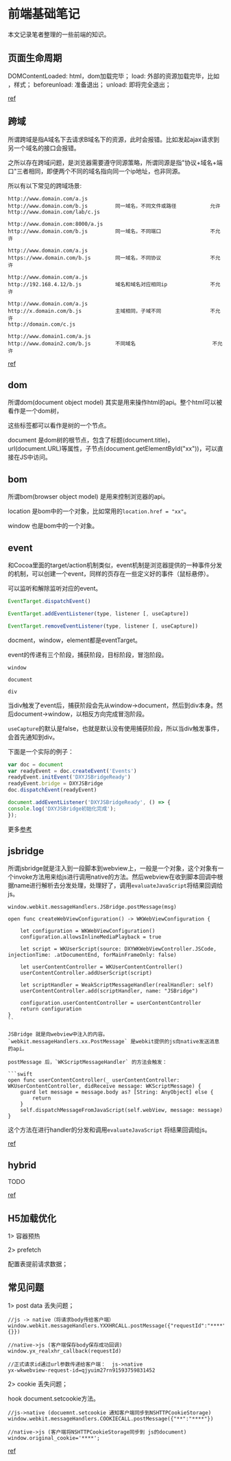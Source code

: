 # 前端基础笔记

本文记录笔者整理的一些前端的知识。

## 页面生命周期

DOMContentLoaded: html，dom加载完毕；
load: 外部的资源加载完毕，比如<img>，样式；
beforeunload: 准备退出；
unload: 即将完全退出；

[ref](https://javascript.info/onload-ondomcontentloaded)

## 跨域

所谓跨域是指A域名下去请求B域名下的资源，此时会报错。比如发起ajax请求到另一个域名的接口会报错。

之所以存在跨域问题，是浏览器需要遵守同源策略，所谓同源是指"协议+域名+端口"三者相同，即便两个不同的域名指向同一个ip地址，也非同源。

所以有以下常见的跨域场景:

```
http://www.domain.com/a.js
http://www.domain.com/b.js         同一域名，不同文件或路径           允许
http://www.domain.com/lab/c.js

http://www.domain.com:8000/a.js
http://www.domain.com/b.js         同一域名，不同端口                不允许
 
http://www.domain.com/a.js
https://www.domain.com/b.js        同一域名，不同协议                不允许
 
http://www.domain.com/a.js
http://192.168.4.12/b.js           域名和域名对应相同ip              不允许
 
http://www.domain.com/a.js
http://x.domain.com/b.js           主域相同，子域不同                不允许
http://domain.com/c.js
 
http://www.domain1.com/a.js
http://www.domain2.com/b.js        不同域名                         不允许
```

[ref](https://segmentfault.com/a/1190000011145364)

## dom

所谓dom(document object model) 其实是用来操作html的api。整个html可以被看作是一个dom树，<div></div> 这些标签都可以看作是树的一个节点。

document 是dom树的根节点，包含了标题(document.title)，url(document.URL)等属性，子节点(document.getElementById("xx"))，可以直接在JS中访问。

## bom

所谓bom(browser object model) 是用来控制浏览器的api。

location 是bom中的一个对象，比如常用的`location.href = "xx"`。

window 也是bom中的一个对象。

## event

和Cocoa里面的target/action机制类似，event机制是浏览器提供的一种事件分发的机制，可以创建一个event，同样的页存在一些定义好的事件（鼠标悬停）。

可以监听和解除监听对应的event。

```js
EventTarget.dispatchEvent()

EventTarget.addEventListener(type, listener [, useCapture])

EventTarget.removeEventListener(type, listener [, useCapture])
```

docment，window，element都是eventTarget。

event的传递有三个阶段，捕获阶段，目标阶段，冒泡阶段。

```
window

document

div
```

当div触发了event后，捕获阶段会先从window->document，然后到div本身。然后document->window，以相反方向完成冒泡阶段。

`useCapture`的默认是false，也就是默认没有使用捕获阶段，所以当div触发事件，会首先通知到div。

下面是一个实际的例子：

```js
var doc = document
var readyEvent = doc.createEvent('Events')
readyEvent.initEvent('DXYJSBridgeReady')
readyEvent.bridge = DXYJSBridge
doc.dispatchEvent(readyEvent)

document.addEventListener('DXYJSBridgeReady', () => {
console.log('DXYJSBridge初始化完成');
});
```

更多[参考](https://segmentfault.com/a/1190000018266823)

## jsbridge

所谓jsbridge就是注入到一段脚本到webview上，一般是一个对象，这个对象有一个invoke方法用来给js进行调用native的方法。然后webview在收到脚本回调中根据name进行解析去分发处理，处理好了，调用`evaluateJavaScript`将结果回调给js。

```
window.webkit.messageHandlers.JSBridge.postMessage(msg)

open func createWebViewConfiguration() -> WKWebViewConfiguration {

	let configuration = WKWebViewConfiguration()
	configuration.allowsInlineMediaPlayback = true

	let script = WKUserScript(source: DXYWKWebViewController.JSCode, injectionTime: .atDocumentEnd, forMainFrameOnly: false)

	let userContentController = WKUserContentController()
	userContentController.addUserScript(script)

	let scriptHandler = WeakScriptMessageHandler(realHandler: self)
	userContentController.add(scriptHandler, name: "JSBridge")

	configuration.userContentController = userContentController
	return configuration
}
``

JSBridge 就是向webview中注入的内容。`webkit.messageHandlers.xx.PostMessage` 是webkit提供的js向native发送消息的api。

postMessage 后，`WKScriptMessageHandler` 的方法会触发：

```swift
open func userContentController(_ userContentController: WKUserContentController, didReceive message: WKScriptMessage) {
	guard let message = message.body as? [String: AnyObject] else {
		return
	}
	self.dispatchMessageFromJavaScript(self.webView, message: message)
}
```

这个方法在进行handler的分发和调用`evaluateJavaScript` 将结果回调给js。

[ref](https://juejin.im/post/6844904164586160142#heading-4)

## hybrid

TODO

[ref](https://www.jianshu.com/p/efb4f93b10de)

## H5加载优化

1> 容器预热

2> prefetch

配置表提前请求数据；

## 常见问题

1> post data 丢失问题；

```
//js -> native（将请求body传给客户端）
window.webkit.messageHandlers.YXXHRCALL.postMessage({"requestId":"****",body:{}})

//native->js (客户端保存body保存成功回调)
window.yx_realxhr_callback(requestId)

//正式请求id通过url参数传递给客户端：  js->native
yx-wkwebview-request-id=qjyuim27rn91593759831452
```

2> cookie 丢失问题；

hook document.setcookie方法。

```
//js->native (docuemnt.setcookie 通知客户端同步到NSHTTPCookieStorage)
window.webkit.messageHandlers.COOKIECALL.postMessage({"**":"****"})

//native->js (客户端将NSHTTPCookieStorage同步到 js的document)
window.original_cookie='****';
```

[ref](https://ramboqiu.github.io/posts/iOS%E7%A7%92%E5%BC%80H5%E5%AE%9E%E6%88%98%E6%80%BB%E7%BB%93/#1-web%E5%AE%B9%E5%99%A8%E7%A6%BB%E7%BA%BF%E5%8C%85%E6%96%B9%E6%A1%88)
